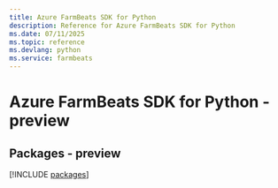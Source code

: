 ```yaml
---
title: Azure FarmBeats SDK for Python
description: Reference for Azure FarmBeats SDK for Python
ms.date: 07/11/2025
ms.topic: reference
ms.devlang: python
ms.service: farmbeats
---
```

# Azure FarmBeats SDK for Python - preview
## Packages - preview
[!INCLUDE [packages](farmbeats-index.md)]